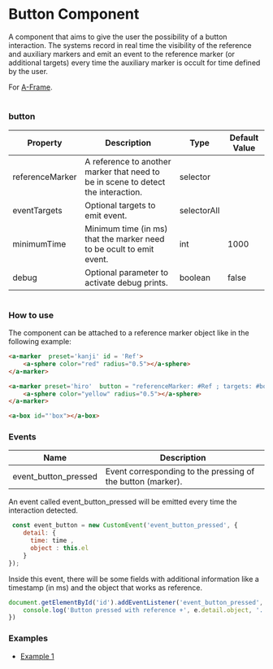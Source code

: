 # Button Component
A component that aims to give the user the possibility of a button interaction. The systems record in real time the visibility of the reference and auxiliary markers and emit an event to the reference marker (or additional targets) every time the auxiliary marker is occult for time defined by the user.

For [A-Frame](https://aframe.io).

#
### button


| Property | Description | Type | Default Value |
| -------- | ----------------- | ---- |------------- |
| referenceMarker | A reference to another marker that need to be in scene to detect the interaction. | selector |     |
| eventTargets | Optional targets to emit event. | selectorAll |  |
| minimumTime | Minimum time (in ms) that the marker need to be ocult to emit event. | int | 1000 |
| debug | Optional parameter to activate debug prints. | boolean  |false |


#
### How to use


The component can be attached to a reference  marker object like in the following example:


```html
<a-marker  preset='kanji' id = 'Ref'>
    <a-sphere color="red" radius="0.5"></a-sphere>
</a-marker>

<a-marker preset='hiro'  button = "referenceMarker: #Ref ; targets: #box; minimumTime : 1500 ; debug: false ; ">
    <a-sphere color="yellow" radius="0.5"></a-sphere>
</a-marker>

<a-box id="'box"></a-box>
```


### Events


| Name | Description |
| -------- | ----------------- |
| event_button_pressed| Event corresponding to the pressing of the button (marker).


An event called event_button_pressed will be emitted every time the interaction detected.

```js
 const event_button = new CustomEvent('event_button_pressed', {
    detail: {
      time: time ,
      object : this.el
    }
});
```

Inside this event, there will be some fields with additional information like a timestamp (in ms) and the object that works as reference.

```js
document.getElementById('id').addEventListener('event_button_pressed', e=>{
    console.log('Button pressed with reference +', e.detail.object, '. Time: ', e.detail.time)
})
```



### Examples

* [Example 1](examples/example1.html)
